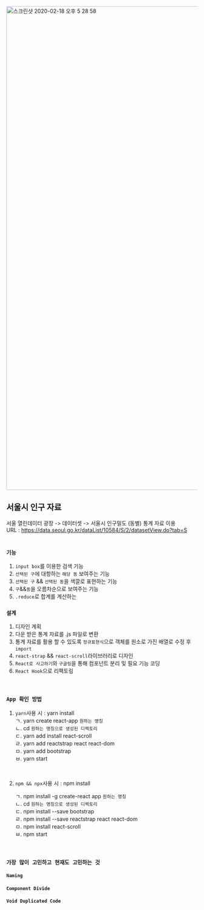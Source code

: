 
<img width="1274" alt="스크린샷 2020-02-18 오후 5 28 58" src="https://user-images.githubusercontent.com/45477679/74732019-a841b900-528c-11ea-8058-e1211f253fcd.png">

## 서울시 인구 자료

서울 열린데이터 광장 -> 데이터셋 -> 서울시 인구밀도 (동별) 통계 자료 이용  
  URL : https://data.seoul.go.kr/dataList/10584/S/2/datasetView.do?tab=S  
<br/>

### `기능`

1. `input box`를 이용한 검색 기능
2. `선택된 구`에 대항하는 `해당 동` 보여주는 기능
3. `선택된 구` && `선택된 동`을 색깔로 표현하는 기능
4. `구`&&`동`을 오름차순으로 보여주는 기능  
5. `.reduce`로 합계를 계산하는 


### `설계`

1. 디자인 계획
2. 다운 받은 통계 자료를 .js 파일로 변환
3. 통계 자료를 활용 할 수 있도록 `정규표현식`으로 객체를 원소로 가진 배열로 수정 후 `import`
4. `react-strap` && `react-scroll`라이브러리로 디자인
5. `React로 사고하기`와 `구글링`을 통해 컴포넌트 분리 및 필요 기능 코딩
6. `React Hook`으로 리팩토링

<br />

### `App 확인 방법`

1. `yarn`사용 시 : yarn install  
    ㄱ. yarn create react-app `원하는 명칭`  
    ㄴ. cd `원하는 명칭으로 생성된 디렉토리`  
    ㄷ. yarn add install react-scroll  
    ㄹ. yarn add reactstrap react react-dom  
    ㅁ. yarn add bootstrap  
    ㅂ. yarn start  
<br/> 

2. `npm && npx`사용 시 : npm install

    ㄱ. npm install -g create-react app `원하는 명칭`  
    ㄴ. cd `원하는 명칭으로 생성된 디렉토리`  
    ㄷ. npm install --save bootstrap  
    ㄹ. npm install --save reactstrap react react-dom  
    ㅁ. npm install react-scroll  
    ㅂ. npm start  
<br/>

### `가장 많이 고민하고 현재도 고민하는 것`

#### `Naming` 
#### `Component Divide`
#### `Void Duplicated Code`
